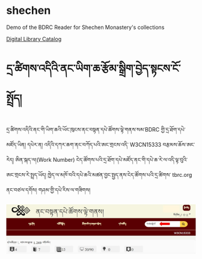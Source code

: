 # shechen
Demo of the BDRC Reader for Shechen Monastery's collections

[Digital Library Catalog](https://github.com/buda-base/embedded-reader-import/blob/master/input/W1ERI0009.tsv)

# དྲ་ཚིགས་འདིའི་ནང་ཡིག་ཆ་རྩོམ་སྒྲིག་བྱེད་སྟངས་ངོ་སྤྲོད།

དྲ་ཚིགས་འདིའི་ནང་གི་ཡིག་ཆའི་ཡོང་ཁུངས་ནང་བསྟན་དཔེ་ཚོགས་ལྟེ་གནས་སམ་BDRC གྱི་དྲ་ཐོག་དཔེ་མཛོད་ཡིན། དཔེར་ན། འདིའི་དཀར་ཆག་ནང་བཀོད་པའི་ཨང་གྲངས་འདི་ W3CN15333 བརྩམས་ཆོས་ཨང་རེད། ཨིན་སྐད་ལ།(Work Number) ངེད་ཚོགས་པའི་དྲ་ཐོག་དཔེ་མཛོད་ནང་གི་དཔེ་ཆ་རེ་ལ་འདི་ལྟ་བུའི་ཨང་གྲངས་རེ་སྤྲད་ཡོད། ཁྱེད་ལ་མཁོ་བའི་དཔེ་ཆའི་མཚན་བྱང་སྤྱད་ནས་ངེད་ཚོགས་པའི་དྲ་ཚིགས་ tbrc.org ནང་བཙལ་དགོས། གཤམ་གྱི་དཔེ་རིས་ལ་གཟིགས།

![images](https://github.com/bdrc-reader/shechen/blob/master/docs/img/01.png)
